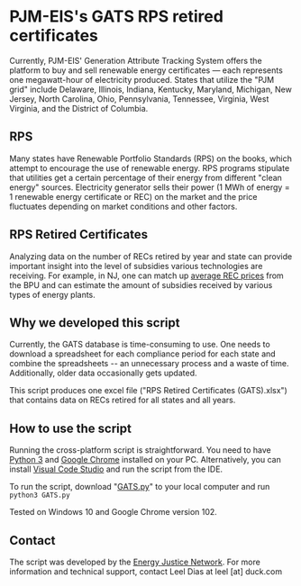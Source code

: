 # PJM-EIS's GATS RPS retired certificates
Currently, PJM-EIS' Generation Attribute Tracking System offers the platform to buy and sell renewable energy certificates — each represents one megawatt-hour of electricity produced. States that utilize the "PJM grid" include Delaware, Illinois, Indiana, Kentucky, Maryland, Michigan, New Jersey, North Carolina, Ohio, Pennsylvania, Tennessee, Virginia, West Virginia, and the District of Columbia. 

## RPS
Many states have Renewable Portfolio Standards (RPS) on the books, which attempt to encourage the use of renewable energy. RPS programs stipulate that utilities get a certain percentage of their energy from different "clean energy" sources. Electricity generator sells their power (1 MWh of energy = 1 renewable energy certificate or REC) on the market and the price fluctuates depending on market conditions and other factors.

## RPS Retired Certificates
Analyzing data on the number of RECs retired by year and state can provide important insight into the level of subsidies various technologies are receiving. For example, in NJ, one can match up [average REC prices](https://njcleanenergy.com/files/file/rps/EY21/EY21%20RPS%20Compliance%20Results%202004%20to%202021%20Final%202022_05_17.pdf) from the BPU and can estimate the amount of subsidies received by various types of energy plants. 

## Why we  developed this script 
Currently, the GATS database is time-consuming to use. One needs to download a spreadsheet for each compliance period for each state and combine the spreadsheets -- an unnecessary process and a waste of time. Additionally, older data occasionally gets updated. 

This script produces one excel file ("RPS Retired Certificates (GATS).xlsx") that contains data on RECs retired for all states and all years. 

## How to use the script

Running the cross-platform script is straightforward. You need to have [Python 3](https://www.python.org/downloads/) and [Google Chrome](https://www.google.com/chrome/) installed on your PC. Alternatively, you can install [Visual Code Studio](https://code.visualstudio.com/) and run the script from the IDE. 

To run the script, download "[GATS.py](https://github.com/Greatest125/PJM-GATS/blob/main/GATS.py)" to your local computer and run 
`python3 GATS.py`

Tested on Windows 10 and Google Chrome version 102.

## Contact
The script was developed by the [Energy Justice Network](https://energyjustice.net). For more information and technical support, contact Leel Dias at leel [at] duck.com
